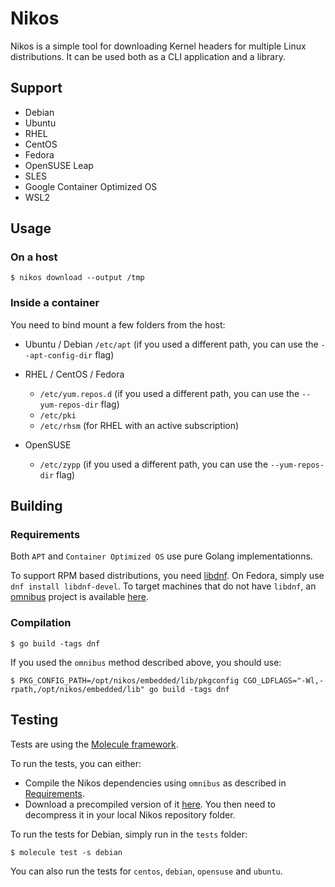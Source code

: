 # Nikos

Nikos is a simple tool for downloading Kernel headers for multiple Linux distributions. It can be used both as a CLI application and a library.

## Support

 * Debian
 * Ubuntu
 * RHEL 
 * CentOS
 * Fedora
 * OpenSUSE Leap
 * SLES
 * Google Container Optimized OS
 * WSL2

## Usage

### On a host

`$ nikos download --output /tmp`

### Inside a container

You need to bind mount a few folders from the host:

 * Ubuntu / Debian
   `/etc/apt` (if you used a different path, you can use the `--apt-config-dir` flag)

 * RHEL / CentOS / Fedora
   - `/etc/yum.repos.d` (if you used a different path, you can use the `--yum-repos-dir` flag)
   - `/etc/pki`
   - `/etc/rhsm` (for RHEL with an active subscription)

 * OpenSUSE
   - `/etc/zypp` (if you used a different path, you can use the `--yum-repos-dir` flag)

## Building

### Requirements

Both `APT` and `Container Optimized OS` use pure Golang implementationns.

To support RPM based distributions, you need [libdnf](https://github.com/rpm-software-management/libdnf).
On Fedora, simply use `dnf install libdnf-devel`. To target machines that do not have `libdnf`, an
[omnibus](https://github.com/chef/omnibus) project is available [here](https://github.com/DataDog/omnibus-nikos).

### Compilation

`$ go build -tags dnf`

If you used the `omnibus` method described above, you should use:

`$ PKG_CONFIG_PATH=/opt/nikos/embedded/lib/pkgconfig CGO_LDFLAGS="-Wl,-rpath,/opt/nikos/embedded/lib" go build -tags dnf`

## Testing

Tests are using the [Molecule framework](https://github.com/ansible-community/molecule).

To run the tests, you can either:

 * Compile the Nikos dependencies using `omnibus` as described in [Requirements](#requirements).
 * Download a precompiled version of it [here](https://glumol.com/nikos/opt.nikos.xz). You then need to
   decompress it in your local Nikos repository folder.

To run the tests for Debian, simply run in the `tests` folder:

`$ molecule test -s debian`

You can also run the tests for `centos`, `debian`, `opensuse` and `ubuntu`.
